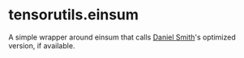 # tensorutils.einsum
A simple wrapper around einsum that calls
[Daniel Smith](https://github.com/dgasmith)'s optimized version, if available.

